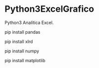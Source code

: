 # Python3ExcelGrafico
Python3 Analítica Excel.

pip install pandas

pip install xlrd

pip install numpy

pip install matplotlib
